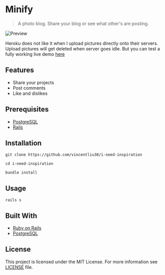 # Minify
>A photo blog. Share your blog or see what other's are posting.

![Preview](http://www.vincent.engineer/assets/images/inspired.gif)

Heroku does not like it when I upload pictures directly onto their servers. Upload pictures will get deleted when server goes idle. But you can test a fully working live demo [here](https://inspired-site.herokuapp.com/)

## Features
- Share your projects
- Post comments
- Like and dislikes

## Prerequisites
- [PostgreSQL](https://www.postgresql.org/docs/10/static/tutorial-start.html)
- [Rails](http://guides.rubyonrails.org/getting_started.html)

## Installation
```git clone https://github.com/vincentliu38/i-need-inspiration```

```cd i-need-inspiration```

```bundle install```

## Usage
```rails s```

## Built With
- [Ruby on Rails](http://rubyonrails.org)
- [PostgreSQL](https://www.postgresql.org)


## License
This project is licensed under the MIT License. For more information see [LICENSE](https://github.com/vincentliu38/i-need-inspiration/blob/gh-pages/LICENSE) file.
